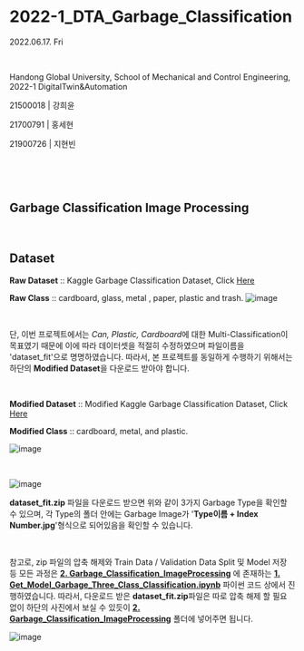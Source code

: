 # 2022-1_DTA_Garbage_Classification

2022.06.17. Fri

​	

Handong Global University, School of Mechanical and Control Engineering, 2022-1 DigitalTwin&Automation

21500018 | 강희윤

21700791 | 홍세현

21900726 | 지현빈

​	

​	

## Garbage Classification Image Processing

​	

## Dataset

**Raw Dataset** :: Kaggle Garbage Classification Dataset, Click [Here](https://github.com/Hongsehyun/2022_1_DigitalTwin_Automation/blob/main/Project%20%232/2.%20Garbage_Classification_ImageProcessing/dataset.zip)

**Raw Class** :: cardboard, glass, metal , paper, plastic and trash.
                ![image](https://user-images.githubusercontent.com/84533279/174222867-df0cf686-f110-457b-9e28-ffaa8bc6f916.png)

​	

단, 이번 프로젝트에서는 *Can, Plastic, Cardboard*에 대한 Multi-Classification이 목표였기 때문에 이에 따라 데이터셋을 적절히 수정하였으며 파일이름을 'dataset_fit'으로 명명하였습니다. 따라서, 본 프로젝트를 동일하게 수행하기 위해서는 하단의 **Modified Dataset**을 다운로드 받아야 합니다.

​	

**Modified Dataset** :: Modified Kaggle Garbage Classification Dataset, Click [Here](https://github.com/Hongsehyun/2022_1_DigitalTwin_Automation/blob/main/Project%20%232/2.%20Garbage_Classification_ImageProcessing/dataset_fit.zip)

**Modified Class** :: cardboard, metal, and plastic.

![image](https://user-images.githubusercontent.com/84533279/174230341-723567d2-973a-48d7-a7f2-dadab038d8ca.png)

​	

![image](https://user-images.githubusercontent.com/84533279/174230405-3b05b608-4a9f-4481-a7f3-0bae72cb0a39.png)

**dataset_fit.zip** 파일을 다운로드 받으면 위와 같이 3가지 Garbage Type을 확인할 수 있으며, 각 Type의 폴더 안에는 Garbage Image가 '**Type이름 + Index Number.jpg**'형식으로 되어있음을 확인할 수 있습니다.

​	

참고로, zip 파일의 압축 해제와 Train Data / Validation Data Split 및 Model 저장 등 모든 과정은 **[2. Garbage_Classification_ImageProcessing](https://github.com/Hongsehyun/2022_1_DigitalTwin_Automation/tree/main/Project%20%232/2.%20Garbage_Classification_ImageProcessing)** 에 존재하는 **[1. Get_Model_Garbage_Three_Class_Classification.ipynb](https://github.com/Hongsehyun/2022_1_DigitalTwin_Automation/blob/main/Project%20%232/2.%20Garbage_Classification_ImageProcessing/1.%20Get_Model_Garbage_Three_Class_Classification.ipynb)** 파이썬 코드 상에서 진행하였습니다. 따라서, 다운로드 받은 **dataset_fit.zip**파일은 따로 압축 해제 할 필요 없이 하단의 사진에서 보실 수 있듯이 **[2. Garbage_Classification_ImageProcessing](https://github.com/Hongsehyun/2022_1_DigitalTwin_Automation/tree/main/Project%20%232/2.%20Garbage_Classification_ImageProcessing)** 폴더에 넣어주면 됩니다.

![image](https://user-images.githubusercontent.com/84533279/174230638-f4b72c1b-7ec1-4f0b-9bf8-481f7f8066f9.png)

​	

​	

​	

## 

